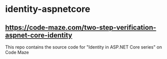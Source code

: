 # identity-aspnetcore
##  https://code-maze.com/two-step-verification-aspnet-core-identity
This repo contains the source code for "Identity in ASP.NET Core series" on Code Maze